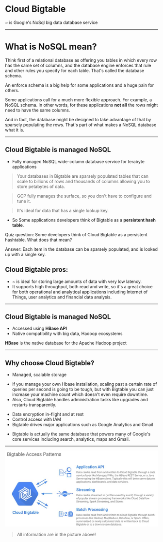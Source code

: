 # Cloud Bigtable
~ is Google's NoSql big data database service

----
# What is NoSQL mean? 

Think first of a relational database as offering you tables in which every row has the same set of columns, and the database engine enforces that rule and other rules you specify for each table. That's called the database schema. 

An enforce schema is a big help for some applications and a huge pain for others. 

Some applications call for a much more flexible approach. For example, a NoSQL schema. In other words, for these applications **not all** the rows might need to have the same columns. 

And in fact, the database might be designed to take advantage of that by sparsely populating the rows. That's part of what makes a NoSQL database what it is. 

----
## Cloud Bigtable is managed NoSQL
* Fully managed NoSQL wide-column database service for terabyte applications

> Your databases in Bigtable are sparsely populated tables that can scale to billions of rows and thousands of columns allowing you to store petabytes of data.   

> GCP fully manages the surface, so you don't have to configure and tune it. 

> It's ideal for data that has a single lookup key. 
 - So Some applications developers think of Bigtable as a **persistent hash table**.

Quiz question: Some developers think of Cloud Bigtable as a persistent hashtable. What does that mean?

Answer: Each item in the database can be sparsely populated, and is looked up with a single key. 

## Cloud Bigtable pros:
* ~ is ideal for storing large amounts of data with very low latency. 
* It supports high throughput, both read and write, so it's a great choice for both operational and analytical applications including Internet of Things, user analytics and financial data analysis.

----
## Cloud Bigtable is managed NoSQL
* Accessed using **HBase API**
* Native compatibility with big data, Hadoop ecosystems

**HBase** is the native database for the Apache Hadoop project

----
## Why choose Cloud Bigtable?
* Managed, scalable storage
 - If you manage your own Hbase installation, scaling past a certain rate of queries per second is going to be tough, but with Bigtable you can just increase your machine count which doesn't even require downtime.
 - Also, Cloud Bigtable handles administration tasks like upgrades and restarts transparently.
* Data encryption in-flight and at rest
* Control access with IAM
* Bigtable drives major applications such as Google Analytics and Gmail
 - Bigtable is actually the same database that powers many of Google's core services including search, analytics, maps and Gmail.

----
![Bigtable Access Patterns](Images/GCP8.JPG "Bigtable Access Patterns")

> All information are in the picture above!